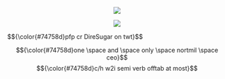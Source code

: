 <p align="center">
  <img src="https://iili.io/2D0puRt.png" />
</p>

<p align="center">
<img src="https://iili.io/2D0Qxl1.png" />
</p>
$${\color{#74758d}pfp cr DireSugar on twt}$$

$${\color{#74758d}one \space and \space only \space nortmil \space ceo}$$
$${\color{#74758d}c/h w2i semi verb offtab at most}$$
